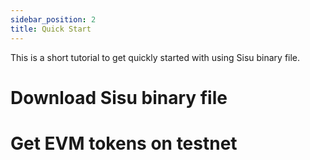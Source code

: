 ```yaml
---
sidebar_position: 2
title: Quick Start
---
```


This is a short tutorial to get quickly started with using Sisu binary file.

# Download Sisu binary file

# Get EVM tokens on testnet
